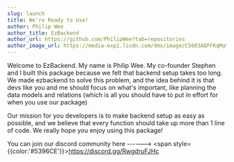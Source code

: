 ```yaml
---
slug: launch
title: We're Ready to Use!
author: Philip Wee
author_title: EzBackend
author_url: https://github.com/PhilipWee?tab=repositories
author_image_url: https://media-exp1.licdn.com/dms/image/C5603AQFFKqMaY0AuIw/profile-displayphoto-shrink_400_400/0/1553178335843?e=1638403200&v=beta&t=rNiF6XA4e4eF1GRIR7uTDHiEUI2XTRFdoioNktgcAQ4
---
```


Welcome to EzBackend. My name is Philip Wee. My co-founder Stephen and I built this package because we felt that backend setup takes too long. We made ezbackend to solve this problem, and the idea behind it is that devs like you and me should focus on what's important, like planning the data models and relations (which is all you should have to put in effort for when you use our package)

Our mission for you developers is to make backend setup as easy as possible, and we believe that every function should take up more than 1 line of code. We really hope you enjoy using this package!

You can join our discord community here ------> <span style={{color:'#5396CE'}}>https://discord.gg/RwgdruFJHc</span>
